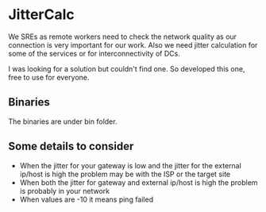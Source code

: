 # JitterCalc

We SREs as remote workers need to check the network quality as our connection 
is very important for our work. Also we need jitter calculation for some of the services or 
for interconnectivity of DCs. 

I was looking for a solution but couldn't find one.
So developed this one, free to use for everyone. 

## Binaries
The binaries are under bin folder.

## Some details to consider
- When the jitter for your gateway is low and the jitter for the external ip/host is high the problem may be with the ISP or the target site
- When both the jitter for gateway and external ip/host is high the problem is probably in your network
- When values are -10 it means ping failed
